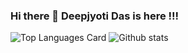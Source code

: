 ### Hi there 👋 Deepjyoti Das is here !!!

<!--
**Codessmasher/Codessmasher** is a ✨ _special_ ✨ repository because its `README.md` (this file) appears on your GitHub profile.

Here are some ideas to get you started:

- 🔭 I’m currently working on ...
- 🌱 I’m currently learning ...
- 👯 I’m looking to collaborate on ...
- 🤔 I’m looking for help with ...
- 💬 Ask me about ...
- 📫 How to reach me: ...
- 😄 Pronouns: ...
- ⚡ Fun fact: ...
-->
![Top Languages Card](https://github-readme-stats.vercel.app/api/top-langs/?username=Codessmasher)
![Github stats](https://github-readme-stats.vercel.app/api?username=Codessmasher&theme=highcontrast&show_icons=true&count_private=true)
